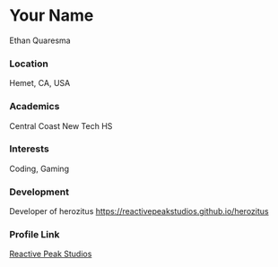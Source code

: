 # Your Name
Ethan Quaresma

### Location

Hemet, CA, USA

### Academics

Central Coast New Tech HS

### Interests

Coding, Gaming

### Development

Developer of herozitus https://reactivepeakstudios.github.io/herozitus

### Profile Link

[Reactive Peak Studios](https://github.com/abhaygawade)
